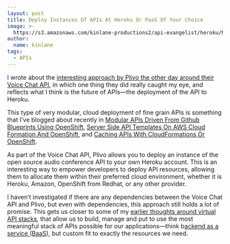 ```yaml
---
layout: post
title: Deploy Instances Of APIs At Heroku Or PaaS Of Your Choice
image: >-
  https://s3.amazonaws.com/kinlane-productions2/api-evangelist/heroku/heroku-logo.png
author:
  name: kinlane
tags:
  - APIs
---
```

I wrote about the [interesting approach by Plivo the other day around their Voice Chat API](http://apievangelist.com/2014/02/01/the-voice-chat-api-is-great-example-of-an-simple-open-api-driven-resource/), in which one thing they did really caught my eye, and reflects what I think is the future of APIs—the deployment of the API to Heroku.

This type of very modular, cloud deployment of fine grain APIs is something that I’ve blogged about recently in [Modular APIs Driven From Github Blueprints Using OpenShift](http://apievangelist.com/2013/11/16/modular-apis-driven-from-github-blueprints-using-openshift/), [Server Side API Templates On AWS Cloud Formation And OpenShift](http://apievangelist.com/2013/11/20/server-side-api-templates-on-aws-cloud-formation-and-openshift/), and [Caching APIs With CloudFormations Or OpenShift](http://apievangelist.com/2014/01/12/caching-apis-with-cloudformations-or-openshift-/).

As part of the Voice Chat API, Plivo allows you to deploy an instance of the open source audio conference API to your own Heroku account. This is an interesting way to empower developers to deploy API resources, allowing them to allocate them within their preferred cloud environment, whether it is Heroku, Amazon, OpenShift from Redhat, or any other provider.

I haven’t investigated if there are any dependencies between the Voice Chat API and Plivo, but even with dependencies, this approach still holds a lot of promise. This gets us closer to some of my [earlier thoughts around virtual API stacks](http://apievangelist.com/2013/01/28/virtualized-api-stacks/), that allow us to build, manage and put to use the most meaningful stack of APIs possible for our applications—think b[ackend as a service (BaaS),](http://baas.apievangelist.com "Backend As A Service") but custom fit to exactly the resources we need.